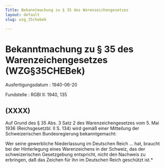```yaml
---
Title: Bekanntmachung zu § 35 des Warenzeichengesetzes
layout: default
slug: wzg_35chebek

---
```


# Bekanntmachung zu § 35 des Warenzeichengesetzes (WZG§35CHEBek)

Ausfertigungsdatum
:   1940-06-20

Fundstelle
:   RGBl II: 1940, 135



## (XXXX)

Auf Grund des § 35 Abs. 3 Satz 2 des Warenzeichengesetzes vom 5. Mai
1936 (Reichsgesetzbl. II S. 134) wird gemäß einer Mitteilung der
Schweizerischen Bundesregierung bekanntgemacht:

Wer seine gewerbliche Niederlassung im Deutschen Reich ... hat,
braucht bei der Hinterlegung eines Warenzeichens in der Schweiz, das
der schweizerischen Gesetzgebung entspricht, nicht den Nachweis zu
erbringen, daß das Zeichen für ihn im Deutschen Reich geschützt ist.\*

